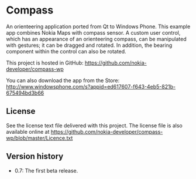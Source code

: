 Compass
=======

An orienteering application ported from Qt to Windows Phone. This example app
combines Nokia Maps with compass sensor. A custom user control, which has an
appearance of an orienteering compass, can be manipulated with gestures; it can
be dragged and rotated. In addition, the bearing component within the control
can also be rotated.

This project is hosted in GitHub:
https://github.com/nokia-developer/compass-wp

You can also download the app from the Store:
http://www.windowsphone.com/s?appid=ed617607-f643-4eb5-821b-675494bd3b66


License
-------------------------------------------------------------------------------

See the license text file delivered with this project. The license file is also
available online at
https://github.com/nokia-developer/compass-wp/blob/master/Licence.txt


Version history
-------------------------------------------------------------------------------

* 0.7: The first beta release.
